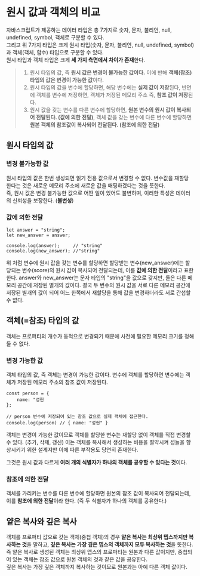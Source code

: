 # 원시 값과 객체의 비교

자바스크립트가 제공하는 데이터 타입은 총 7가지로 숫자, 문자, 불리언, null, undefined, symbol, 객체로 구분할 수 있다.  
그리고 위 7가지 타입은 크게 원시 타입(숫자, 문자, 불리언, null, undefined, symbol)과 객체(객체, 함수) 타입으로 구분할 수 있다.  
원시 타입과 객체 타입은 크게 **세 가지 측면에서 차이가 존재**한다.

> 1.  원시 타입의 값, 즉 **원시 값은 변경이 불가능한 값이다.** 이에 반해 **객체(참조) 타입의 값은 변경이 가능한 값**이다.
> 2.  원시 타입의 값을 변수에 할당하면, 해당 변수에는 **실제 값이 저장**된다, 반면에 객체를 변수에 저장하면, 객체가 저장된 메모리 주소 즉, **참조 값이 저장**된다.
> 3.  원시 값을 갖는 변수를 다른 변수에 할당하면, **원본 변수의 원시 값이 복사되어 전달된다. (값에 의한 전달)**, 객체 값을 갖는 변수에 다른 변수에 할당하면 **원본 객체의 참조값이 복사되어 전달된다. (참조에 의한 전달)**

## 원시 타입의 값

### 변경 불가능한 값

원시 타입의 값은 한번 생성되면 읽기 전용 값으로서 변경할 수 없다. 변수값을 재할당 한다는 것은 새로운 메모리 주소에 새로운 값을 매핑하겠다는 것을 뜻한다.  
즉, 원시 값은 변경 불가능한 값으로 어떤 일이 있어도 불변하며, 이러한 특성은 데이터의 신뢰성을 보장한다. (**불변성**)

### 값에 의한 전달

```
let answer = "string";
let new_answer = answer;

console.log(answer);     // "string"
console.log(new_answer); //"string"
```

위 처럼 변수에 원시 값을 갖는 변수를 할당하면 할당받는 변수(new_answer)에는 할당되는 변수(score)의 원시 값이 복사되어 전달되는데, 이를 **값에 의한 전달**이라고 표한한다.
answer와 new_answer는 문자 타입의 "string"을 값으로 갖지만, 둘은 다른 메모리 공간에 저장된 별개의 값이다. 결국 두 변수의 원시 값을 서로 다른 메모리 공간에 저장된 별개의 값이 되어 어느 한쪽에서 재할당을 통해 값을 변경하더라도 서로 간섭할 수 없다.

## 객체(=참조) 타입의 값

객체는 프로퍼티의 개수가 동적으로 변경되기 때문에 사전에 필요한 메모리 크기를 정해둘 수 없다.

### 변경 가능한 값

객체 타입의 값, 즉 객체는 변경이 가능한 값이다. 변수에 객체를 할당하면 변수에는 객체가 저장된 메모리 주소의 참조 값이 저장된다.

```
const person = {
    name: "성헌
};

// person 변수에 저장되어 있는 참조 값으로 실제 객체에 접근한다.
console.log(person) // { name: "성헌" }
```

객체는 변경이 가능한 값이므로 객체를 할당한 변수는 재할당 없이 객체를 직접 변경할 수 있다. (추가, 삭제, 갱신) 이는 객체를 복사해서 생성하는 비용을 절약시켜 성늘을 향상시키기 위한 설계지만 이에 따른 부작용도 당연히 존재한다.

그것은 원시 값과 다르게 **여러 개의 식별자가 하나의 객체를 공유할 수 있다는 것**이다.

### 참조에 의한 전달

객체를 가리키는 변수를 다른 변수에 할당하면 원본의 참조 값이 복사되어 전달되는데, 이를 **참조에 의한 전달**이라 한다. (즉 두 식별자가 하나의 객체를 공유한다.)

## 얕은 복사와 깊은 복사

객체를 프로퍼티 값으로 갖는 객체(중첩 객체)의 경우 **얕은 복사는 최상위 텝스까지만 복사하는 것**을 말하고, **깊은 복사는 가장 깊은 뎁스의 객체까지 모두 복사하는 것**을 뜻한다.  
즉 얕은 복사로 생성된 객체는 최상위 뎁스의 프로퍼티는 원본과 다른 값이지만, 중첩되어 있는 객체는 참조 값으로 원본 객체의 것과 같은 값을 공유한다.  
깊은 복사는 가장 깊은 객체까지 복사하는 것이므로 원본과는 아예 다른 객체 값이다.
